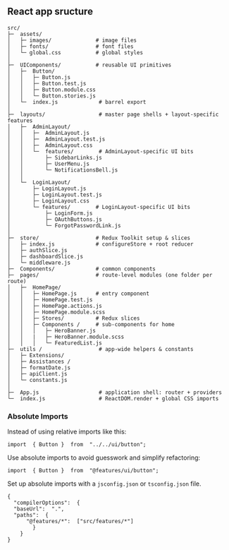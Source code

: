 
## **React app sructure**

      
    src/
    ├─  assets/           
    │   ├─ images/              # image files
    │   ├─ fonts/               # font files
    │   └─ global.css           # global styles
    │
    ├─  UIComponents/           # reusable UI primitives
    │   ├─  Button/              
    │   │   ├─ Button.js        
    │   │   ├─ Button.test.js   
    │   │   ├─ Button.module.css
    │   │   └─ Button.stories.js
    │   └─  index.js             # barrel export
    │
    ├─  layouts/                 # master page shells + layout-specific features
    │   ├─  AdminLayout/        
    │   │   ├─  AdminLayout.js
    │   │   ├─  AdminLayout.test.js
    │   │   ├─  AdminLayout.css
    │   │   └─  features/        # AdminLayout-specific UI bits
    │   │       ├─ SidebarLinks.js
    │   │       ├─ UserMenu.js
    │   │       └─ NotificationsBell.js
    │   │
    │   └─  LoginLayout/        
    │       ├─ LoginLayout.js
    │       ├─ LoginLayout.test.js
    │       ├─ LoginLayout.css
    │       └─ features/        # LoginLayout-specific UI bits
    │           ├─ LoginForm.js
    │           ├─ OAuthButtons.js
    │           └─ ForgotPasswordLink.js
    │
    ├─  store/                  # Redux Toolkit setup & slices
    │   ├─ index.js             # configureStore + root reducer
    │   ├─ authSlice.js         
    │   ├─ dashboardSlice.js    
    │   └─ middleware.js        
    ├─  Components/             # common components
    ├─  pages/                  # route-level modules (one folder per route)
    │   ├─  HomePage/            
    │   │   ├─ HomePage.js      # entry component
    │   │   ├─ HomePage.test.js
    │   │   ├─ HomePage.actions.js     
    │   │   ├─ HomePage.module.scss
    │   │   ├─ Stores/          # Redux slices
    │   │   ├─ Components /     # sub-components for home
    │   │   │   ├─ HeroBanner.js 
    │   │   |   ├─ HeroBanner.module.scss    
    │   │   │   └─ FeaturedList.js
    ├─  utils /                  # app-wide helpers & constants
    │   ├─ Extensions/
    │   ├─ Assistances /
    │   ├─ formatDate.js         
    │   ├─ apiClient.js          
    │   └─ constants.js          
    │
    ├─  App.js                   # application shell: router + providers
    └─  index.js                 # ReactDOM.render + global CSS imports





### Absolute Imports

Instead of using relative imports like this:

    import  { Button }  from  "../../ui/button";

Use absolute imports to avoid guesswork and simplify refactoring:

    import  { Button }  from  "@features/ui/button";

Set up absolute imports with a  `jsconfig.json`  or  `tsconfig.json`  file.

    {
      "compilerOptions":  {
      "baseUrl":  ".",
      "paths":  {
	      "@features/*":  ["src/features/*"]
			}
		}
    }
